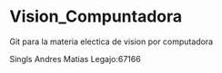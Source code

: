 # Vision_Compuntadora
Git para la materia electica de vision por computadora

Singls Andres Matias Legajo:67166
